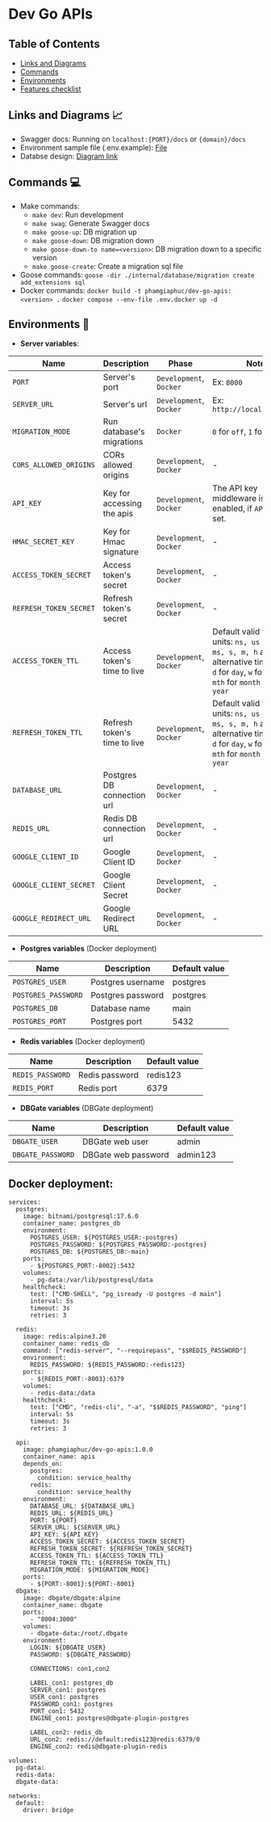 # Dev Go APIs

## Table of Contents

- [Links and Diagrams](#links-and-diagrams-)
- [Commands](#commands-)
- [Environments](#environments-)
- [Features checklist](#features-checklist)

## Links and Diagrams 📈

- Swagger docs: Running on `localhost:{PORT}/docs` or `{domain}/docs`
- Environment sample file (.env.example): [File](./.env.example)
- Databse design: [Diagram link](https://dbdiagram.io/d/Dev-Go-APIs-68d77773d2b621e42226cab2)

## Commands 💻

- Make commands:
  - `make dev`: Run development
  - `make swag`: Generate Swagger docs
  - `make goose-up`: DB migration up
  - `make goose-down`: DB migration down
  - `make goose-down-to name=<version>`: DB migration down to a specific version
  - `make goose-create`: Create a migration sql file
- Goose commands:
  `goose -dir ./internal/database/migration create add_extensions sql`
- Docker commands:
  `docker build -t phamgiaphuc/dev-go-apis:<version> .`
  `docker compose --env-file .env.docker up -d`

## Environments 🔐

- **Server variables**:

| Name                   | Description                  | Phase                   | Note                                                                                                                                                    | Default value                                                                            |
| ---------------------- | ---------------------------- | ----------------------- | ------------------------------------------------------------------------------------------------------------------------------------------------------- | ---------------------------------------------------------------------------------------- |
| `PORT`                 | Server's port                | `Development`, `Docker` | Ex: `8000`                                                                                                                                              | 8000                                                                                     |
| `SERVER_URL`           | Server's url                 | `Development`, `Docker` | Ex: `http://localhost:8000`                                                                                                                             | http://localhost:8000                                                                    |
| `MIGRATION_MODE`       | Run database's migrations    | `Docker`                | `0` for `off`, `1` for `on`                                                                                                                             | 0                                                                                        |
| `CORS_ALLOWED_ORIGINS` | CORs allowed origins         | `Development`, `Docker` | -                                                                                                                                                       | localhost:3000, localhost:5173                                                           |
| `API_KEY`              | Key for accessing the apis   | `Development`, `Docker` | The API key middleware is not enabled, if `API_KEY` not set.                                                                                            | -                                                                                        |
| `HMAC_SECRET_KEY`      | Key for Hmac signature       | `Development`, `Docker` | -                                                                                                                                                       | @secret123                                                                               |
| `ACCESS_TOKEN_SECRET`  | Access token's secret        | `Development`, `Docker` | -                                                                                                                                                       | @secret123                                                                               |
| `REFRESH_TOKEN_SECRET` | Refresh token's secret       | `Development`, `Docker` | -                                                                                                                                                       | @secret123                                                                               |
| `ACCESS_TOKEN_TTL`     | Access token's time to live  | `Development`, `Docker` | Default valid time units: `ns, us (or µs), ms, s, m, h` and alternative time units: `d` for `day`, `w` for `week`, `mth` for `month` and `y` for `year` | 15m (15 minutes)                                                                         |
| `REFRESH_TOKEN_TTL`    | Refresh token's time to live | `Development`, `Docker` | Default valid time units: `ns, us (or µs), ms, s, m, h` and alternative time units: `d` for `day`, `w` for `week`, `mth` for `month` and `y` for `year` | 7d (7 days)                                                                              |
| `DATABASE_URL`         | Postgres DB connection url   | `Development`, `Docker` | -                                                                                                                                                       | postgres://{user}:{password}@localhost:5432/{db_name}?sslmode=disable&search_path=public |
| `REDIS_URL`            | Redis DB connection url      | `Development`, `Docker` | -                                                                                                                                                       | redis://{user}:{password}@localhost:6379/0                                               |
| `GOOGLE_CLIENT_ID`     | Google Client ID             | `Development`, `Docker` | -                                                                                                                                                       | -                                                                                        |
| `GOOGLE_CLIENT_SECRET` | Google Client Secret         | `Development`, `Docker` | -                                                                                                                                                       | -                                                                                        |
| `GOOGLE_REDIRECT_URL`  | Google Redirect URL          | `Development`, `Docker` | -                                                                                                                                                       | -                                                                                        |

- **Postgres variables** (Docker deployment)

| Name                | Description       | Default value |
| ------------------- | ----------------- | ------------- |
| `POSTGRES_USER`     | Postgres username | postgres      |
| `POSTGRES_PASSWORD` | Postgres password | postgres      |
| `POSTGRES_DB`       | Database name     | main          |
| `POSTGRES_PORT`     | Postgres port     | 5432          |

- **Redis variables** (Docker deployment)

| Name             | Description    | Default value |
| ---------------- | -------------- | ------------- |
| `REDIS_PASSWORD` | Redis password | redis123      |
| `REDIS_PORT`     | Redis port     | 6379          |

- **DBGate variables** (DBGate deployment)

| Name              | Description         | Default value |
| ----------------- | ------------------- | ------------- |
| `DBGATE_USER`     | DBGate web user     | admin         |
| `DBGATE_PASSWORD` | DBGate web password | admin123      |

## Docker deployment:

```
services:
  postgres:
    image: bitnami/postgresql:17.6.0
    container_name: postgres_db
    environment:
      POSTGRES_USER: ${POSTGRES_USER:-postgres}
      POSTGRES_PASSWORD: ${POSTGRES_PASSWORD:-postgres}
      POSTGRES_DB: ${POSTGRES_DB:-main}
    ports:
      - ${POSTGRES_PORT:-8002}:5432
    volumes:
      - pg-data:/var/lib/postgresql/data
    healthcheck:
      test: ["CMD-SHELL", "pg_isready -U postgres -d main"]
      interval: 5s
      timeout: 3s
      retries: 3

  redis:
    image: redis:alpine3.20
    container_name: redis_db
    command: ["redis-server", "--requirepass", "$$REDIS_PASSWORD"]
    environment:
      REDIS_PASSWORD: ${REDIS_PASSWORD:-redis123}
    ports:
      - ${REDIS_PORT:-8003}:6379
    volumes:
      - redis-data:/data
    healthcheck:
      test: ["CMD", "redis-cli", "-a", "$$REDIS_PASSWORD", "ping"]
      interval: 5s
      timeout: 3s
      retries: 3

  api:
    image: phamgiaphuc/dev-go-apis:1.0.0
    container_name: apis
    depends_on:
      postgres:
        condition: service_healthy
      redis:
        condition: service_healthy
    environment:
      DATABASE_URL: ${DATABASE_URL}
      REDIS_URL: ${REDIS_URL}
      PORT: ${PORT}
      SERVER_URL: ${SERVER_URL}
      API_KEY: ${API_KEY}
      ACCESS_TOKEN_SECRET: ${ACCESS_TOKEN_SECRET}
      REFRESH_TOKEN_SECRET: ${REFRESH_TOKEN_SECRET}
      ACCESS_TOKEN_TTL: ${ACCESS_TOKEN_TTL}
      REFRESH_TOKEN_TTL: ${REFRESH_TOKEN_TTL}
      MIGRATION_MODE: ${MIGRATION_MODE}
    ports:
      - ${PORT:-8001}:${PORT:-8001}
  dbgate:
    image: dbgate/dbgate:alpine
    container_name: dbgate
    ports:
      - "8004:3000"
    volumes:
      - dbgate-data:/root/.dbgate
    environment:
      LOGIN: ${DBGATE_USER}
      PASSWORD: ${DBGATE_PASSWORD}

      CONNECTIONS: con1,con2

      LABEL_con1: postgres_db
      SERVER_con1: postgres
      USER_con1: postgres
      PASSWORD_con1: postgres
      PORT_con1: 5432
      ENGINE_con1: postgres@dbgate-plugin-postgres

      LABEL_con2: redis_db
      URL_con2: redis://default:redis123@redis:6379/0
      ENGINE_con2: redis@dbgate-plugin-redis

volumes:
  pg-data:
  redis-data:
  dbgate-data:

networks:
  default:
    driver: bridge

```

